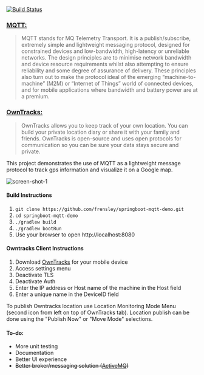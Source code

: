 [![Build Status](https://travis-ci.org/frensley/springboot-mqtt-demo.svg?branch=master)](https://travis-ci.org/frensley/springboot-mqtt-demo)

### [MQTT:](http://mqtt.org/faq)
> MQTT stands for MQ Telemetry Transport. It is a publish/subscribe, extremely simple and lightweight messaging protocol, designed for constrained devices and low-bandwidth, high-latency or unreliable networks. The design principles are to minimise network bandwidth and device resource requirements whilst also attempting to ensure reliability and some degree of assurance of delivery. These principles also turn out to make the protocol ideal of the emerging “machine-to-machine” (M2M) or “Internet of Things” world of connected devices, and for mobile applications where bandwidth and battery power are at a premium.

### [OwnTracks:](http://owntracks.org/)
> OwnTracks allows you to keep track of your own location. You can build your private location diary or share it with your family and friends. OwnTracks is open-source and uses open protocols for communication so you can be sure your data stays secure and private.

This project demonstrates the use of MQTT as a lightweight message protocol to track gps information and visualize it on a Google map.


![screen-shot-1](../master/doc/screen-shot-1.png)

#### Build Instructions
1. ``git clone https://github.com/frensley/springboot-mqtt-demo.git``
1. ``cd springboot-mqtt-demo``
1. ``./gradlew build``
1. ``./gradlew bootRun``
1. Use your browser to open http://localhost:8080

#### Owntracks Client Instructions
1. Download [OwnTracks](http://owntracks.org/) for your mobile device
1. Access settings menu
1. Deactivate TLS
1. Deactivate Auth
1. Enter the IP address or Host name of the machine in the Host field
1. Enter a unique name in the DeviceID field

To publish Owntracks location use Location Monitoring Mode Menu (second icon from left on top of OwnTracks tab).
Location publish can be done using the "Publish Now" or "Move Mode" selections.

#### To-do:
- More unit testing
- Documentation
- Better UI experience
- ~~Better broker/messaging solution ([ActiveMQ](http://activemq.apache.org/mqtt.html))~~
